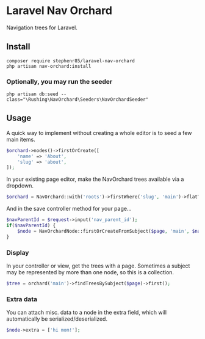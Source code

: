 # Laravel Nav Orchard

Navigation trees for Laravel.

## Install

```
composer require stephenr85/laravel-nav-orchard
php artisan nav-orchard:install
```

### Optionally, you may run the seeder

```
php artisan db:seed --class="\Rushing\NavOrchard\Seeders\NavOrchardSeeder"
```

## Usage

A quick way to implement without creating a whole editor is to seed a few main items.

```php
$orchard->nodes()->firstOrCreate([
    'name' => 'About',
    'slug' => 'about',
]);
```

In your existing page editor, make the NavOrchard trees available via a dropdown.
```php
$orchard = NavOrchard::with('roots')->firstWhere('slug', 'main')->flatTrees();
```

And in the save controller method for your page...
```php
$navParentId = $request->input('nav_parent_id');
if($navParentId) {
    $node = NavOrchardNode::firstOrCreateFromSubject($page, 'main', $navParentId);
}
```
### Display

In your controller or view, get the trees with a page. Sometimes a subject may be represented by more than one node, so this is a collection.
```php
$tree = orchard('main')->findTreesBySubject($page)->first();
```

### Extra data
You can attach misc. data to a node in the extra field, which will automatically be serialized/deserialized.
```php
$node->extra = ['hi mom!'];
```
